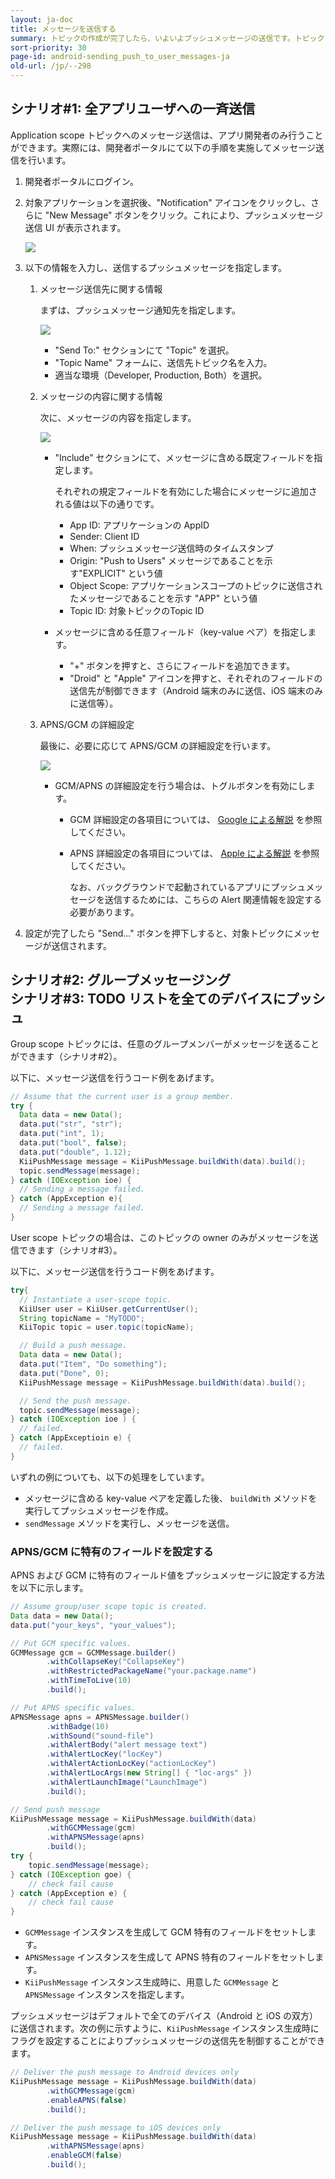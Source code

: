 ```yaml
---
layout: ja-doc
title: メッセージを送信する
summary: トピックの作成が完了したら、いよいよプッシュメッセージの送信です。トピックにメッセージを送信すると、このトピックを購読している全てのユーザに対してメッセージがプッシュされます。ここでは、サンプルシナリオのそれぞれを例に取り、メッセージ送信の方法を説明していきます。
sort-priority: 30
page-id: android-sending_push_to_user_messages-ja
old-url: /jp/--298
---
```

## シナリオ#1: 全アプリユーザへの一斉送信

Application scope トピックへのメッセージ送信は、アプリ開発者のみ行うことができます。実際には、開発者ポータルにて以下の手順を実施してメッセージ送信を行います。

1. 開発者ポータルにログイン。
2. 対象アプリケーションを選択後、"Notification" アイコンをクリックし、さらに "New Message" ボタンをクリック。これにより、プッシュメッセージ送信 UI が表示されます。

    ![](01.png)

3.  以下の情報を入力し、送信するプッシュメッセージを指定します。
    1.  メッセージ送信先に関する情報

        まずは、プッシュメッセージ通知先を指定します。

        ![](02.png)
        * "Send To:" セクションにて "Topic" を選択。
        * "Topic Name" フォームに、送信先トピック名を入力。
        * 適当な環境（Developer, Production, Both）を選択。

    2.  メッセージの内容に関する情報

        次に、メッセージの内容を指定します。

        ![](03.png)
        * "Include" セクションにて、メッセージに含める既定フィールドを指定します。

            それぞれの規定フィールドを有効にした場合にメッセージに追加される値は以下の通りです。
            * App ID: アプリケーションの AppID
            * Sender: Client ID
            * When: プッシュメッセージ送信時のタイムスタンプ
            * Origin: "Push to Users" メッセージであることを示す"EXPLICIT" という値
            * Object Scope: アプリケーションスコープのトピックに送信されたメッセージであることを示す "APP" という値
            * Topic ID: 対象トピックのTopic ID
        * メッセージに含める任意フィールド（key-value ペア）を指定します。
            * "+" ボタンを押すと、さらにフィールドを追加できます。
            * "Droid" と "Apple" アイコンを押すと、それぞれのフィールドの送信先が制御できます（Android 端末のみに送信、iOS 端末のみに送信等）。

    3.  APNS/GCM の詳細設定

        最後に、必要に応じて APNS/GCM の詳細設定を行います。

        ![](04.png)
        * GCM/APNS の詳細設定を行う場合は、トグルボタンを有効にします。
            *   GCM 詳細設定の各項目については、
                [Google による解説](http://developer.android.com/google/gcm/gcm.html#server)
                を参照してください。
            *   APNS 詳細設定の各項目については、
                [Apple による解説](http://developer.apple.com/library/mac/#documentation/NetworkingInternet/Conceptual/RemoteNotificationsPG/ApplePushService/ApplePushService.html)
                を参照してください。

                なお、バックグラウンドで起動されているアプリにプッシュメッセージを送信するためには、こちらの Alert 関連情報を設定する必要があります。

4. 設定が完了したら "Send..." ボタンを押下しすると、対象トピックにメッセージが送信されます。


## シナリオ#2: グループメッセージング<BR />シナリオ#3: TODO リストを全てのデバイスにプッシュ

Group scope トピックには、任意のグループメンバーがメッセージを送ることができます（シナリオ#2）。

以下に、メッセージ送信を行うコード例をあげます。

```java
// Assume that the current user is a group member.
try {
  Data data = new Data();
  data.put("str", "str");
  data.put("int", 1);
  data.put("bool", false);
  data.put("double", 1.12);
  KiiPushMessage message = KiiPushMessage.buildWith(data).build();
  topic.sendMessage(message);
} catch (IOException ioe) {
  // Sending a message failed.
} catch (AppException e){
  // Sending a message failed.
}
```

User scope トピックの場合は、このトピックの owner のみがメッセージを送信できます（シナリオ#3）。

以下に、メッセージ送信を行うコード例をあげます。

```java
try{
  // Instantiate a user-scope topic.
  KiiUser user = KiiUser.getCurrentUser();
  String topicName = "MyTODO";
  KiiTopic topic = user.topic(topicName);

  // Build a push message.
  Data data = new Data();
  data.put("Item", "Do something");
  data.put("Done", 0);
  KiiPushMessage message = KiiPushMessage.buildWith(data).build();

  // Send the push message.
  topic.sendMessage(message);
} catch (IOException ioe ) {
  // failed.
} catch (AppExceptioin e) {
  // failed.
}
```

いずれの例についても、以下の処理をしています。

* メッセージに含める key-value ペアを定義した後、 `buildWith` メソッドを実行してプッシュメッセージを作成。
* `sendMessage` メソッドを実行し、メッセージを送信。


### APNS/GCM に特有のフィールドを設定する

APNS および GCM に特有のフィールド値をプッシュメッセージに設定する方法を以下に示します。

```java
// Assume group/user scope topic is created.
Data data = new Data();
data.put("your_keys", "your_values");

// Put GCM specific values.
GCMMessage gcm = GCMMessage.builder()
        .withCollapseKey("CollapseKey")
        .withRestrictedPackageName("your.package.name")
        .withTimeToLive(10)
        .build();

// Put APNS specific values.
APNSMessage apns = APNSMessage.builder()
        .withBadge(10)
        .withSound("sound-file")
        .withAlertBody("alert message text")
        .withAlertLocKey("locKey")
        .withAlertActionLocKey("actionLocKey")
        .withAlertLocArgs(new String[] { "loc-args" })
        .withAlertLaunchImage("LaunchImage")
        .build();

// Send push message
KiiPushMessage message = KiiPushMessage.buildWith(data)
        .withGCMMessage(gcm)
        .withAPNSMessage(apns)
        .build();
try {        
    topic.sendMessage(message);
} catch (IOException goe) {
    // check fail cause
} catch (AppException e) {
    // check fail cause
}
```

* `GCMMessage` インスタンスを生成して GCM 特有のフィールドをセットします。
* `APNSMessage` インスタンスを生成して APNS 特有のフィールドをセットします。
* `KiiPushMessage` インスタンス生成時に、用意した `GCMMessage` と `APNSMessage` インスタンスを指定します。

プッシュメッセージはデフォルトで全てのデバイス（Android と iOS の双方）に送信されます。次の例に示すように、`KiiPushMessage` インスタンス生成時にフラグを設定することによりプッシュメッセージの送信先を制御することができます。

```java
// Deliver the push message to Android devices only
KiiPushMessage message = KiiPushMessage.buildWith(data)
        .withGCMMessage(gcm)
        .enableAPNS(false)
        .build();

// Deliver the push message to iOS devices only
KiiPushMessage message = KiiPushMessage.buildWith(data)
        .withAPNSMessage(apns)
        .enableGCM(false)
        .build();

```